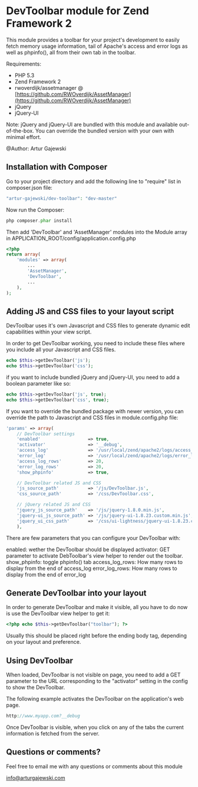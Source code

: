 # DevToolbar module for Zend Framework 2

This module provides a toolbar for your project's development to easily fetch memory usage information, tail of Apache's access and error logs as well as phpinfo(), all from their own tab in the toolbar.

Requirements:

- PHP 5.3
- Zend Framework 2
- rwoverdijk/assetmanager @ [https://github.com/RWOverdijk/AssetManager](https://github.com/RWOverdijk/AssetManager)
- jQuery
- jQuery-UI

Note: jQuery and jQuery-UI are bundled with this module and available out-of-the-box. You can override the bundled version with your own with minimal effort.

@Author: Artur Gajewski


## Installation with Composer

Go to your project directory and add the following line to "require" list in composer.json file:

```php
"artur-gajewski/dev-toolbar": "dev-master"
```

Now run the Composer:

```php
php composer.phar install
```

Then add 'DevToolbar' and 'AssetManager' modules into the Module array in APPLICATION_ROOT/config/application.config.php

```php
<?php
return array(
    'modules' => array(
        ...
        'AssetManager',
        'DevToolbar',
        ...
    ),
);
```


## Adding JS and CSS files to your layout script

DevToolbar uses it's own Javascript and CSS files to generate dynamic edit capabilities within your view script.

In order to get DevToolbar working, you need to include these files where you include all your Javascript and CSS files.

```php
echo $this->getDevToolbar('js');
echo $this->getDevToolbar('css');
```

if you want to include bundled jQuery and jQuery-UI, you need to add a boolean parameter like so:

```php
echo $this->getDevToolbar('js', true);
echo $this->getDevToolbar('css', true);
```

If you want to override the bundled package with newer version, you can override the path to Javascript and CSS files in module.config.php file:

```php
'params' => array(
    // DevToolbar settings
    'enabled'                  => true,
    'activator'                => '__debug',
    'access_log'               => '/usr/local/zend/apache2/logs/access_log',
    'error_log'                => '/usr/local/zend/apache2/logs/error_log',
    'access_log_rows'          => 20,
    'error_log_rows'           => 20,
    'show_phpinfo'             => true,

    // DevToolbar related JS and CSS
    'js_source_path'           => '/js/DevToolbar.js',
    'css_source_path'          => '/css/DevToolbar.css',

    // jQuery related JS and CSS
    'jquery_js_source_path'    => '/js/jquery-1.8.0.min.js',
    'jquery-ui_js_source_path' => '/js/jquery-ui-1.8.23.custom.min.js',
    'jquery_ui_css_path'       => '/css/ui-lightness/jquery-ui-1.8.23.custom.css',
    ),
```

There are few parameters that you can configure your DevToolbar with:

enabled: wether the DevToolbar should be displayed
activator: GET parameter to activate DebToolbar's view helper to render out the toolbar.
show_phpinfo: toggle phpinfo() tab
access_log_rows: How many rows to display from the end of access_log
error_log_rows: How many rows to display from the end of error_log


## Generate DevToolbar into your layout

In order to generate DevToolbar and make it visible, all you have to do now is use the DevToolbar view helper to get it:

```php
<?php echo $this->getDevToolbar("toolbar"); ?>
```

Usually this should be placed right before the ending body tag, depending on your layout and preference.


## Using DevToolbar

When loaded, DevToolbar is not visible on page, you need to add a GET parameter to the URL corresponding to the "activator" setting in the config to show the DevToolbar.

The following example activates the DevToolbar on the application's web page.

```php
http://www.myapp.com?__debug
```

Once DevToolbar is visible, when you click on any of the tabs the current information is fetched from the server.


## Questions or comments?

Feel free to email me with any questions or comments about this module

[info@arturgajewski.com](mailto:info@arturgajewski.com)
